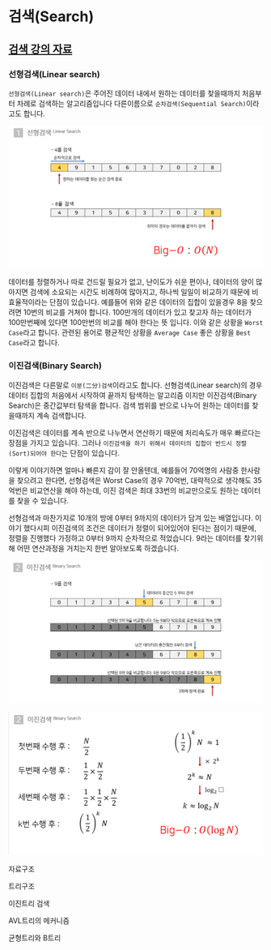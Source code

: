 # **검색(Search)**

## [검색 강의 자료](./lec_Search.pdf)

### **선형검색(Linear search)**

`선형검색(Linear search)`은 주어진 데이터 내에서 원하는 데이터를 찾을때까지 처음부터 차례로 검색하는 알고리즘입니다 다른이름으로 `순차검색(Sequential Search)`이라고도 합니다.

![](./../image/lec002/image001.png)

데이터를 정렬하거나 따로 건드릴 필요가 없고, 난이도가 쉬운 편이나, 데이터의 양이 많아지면 검색에 소요되는 시간도 비례하여 많아지고, 하나씩 일일이 비교하기 때문에 비효율적이라는 단점이 있습니다. 예를들어 위와 같은 데이터의 집합이 있을경우 8을 찾으려면 10번의 비교를 거쳐야 합니다. 100만개의 데이터가 있고 찾고자 하는 데이터가 100만번째에 있다면 100만번의 비교를 해야 한다는 뜻 입니다. 이와 같은 상황을 `Worst Case`라고 합니다. 관련된 용어로 평균적인 상황을 `Average Case` 좋은 상황을 `Best Case`라고 합니다.


### **이진검색(Binary Search)**

이진검색은 다른말로 `이분(二分)검색`이라고도 합니다. 선형검색(Linear search)의 경우 데이터 집합의 처음에서 시작하여 끝까지 탐색하는 알고리즘 이지만 이진검색(Binary Search)은 중간값부터 탐색을 합니다. 검색 범위를 반으로 나누어 원하는 데이터를 찾을때까지 계속 검색합니다.

이진검색은 데이터를 계속 반으로 나누면서 연산하기 때문에 처리속도가 매우 빠르다는 장점을 가지고 있습니다. 그러나 `이진검색을 하기 위해서 데이터의 집합이 반드시 정렬(Sort)되어야 한다`는 단점이 있습니다. 

이렇게 이야기하면 얼마나 빠른지 감이 잘 안올텐데, 예를들어 70억명의 사람중 한사람을 찾으려고 한다면, 선형검색은 Worst Case의 경우 70억번, 대략적으로 생각해도 35억번은 비교연산을 해야 하는데, 이진 검색은 최대 33번의 비교만으로도 원하는 데이터를 찾을 수 있습니다.


선형검색과 마찬가지로 10개의 방에 0부터 9까지의 데이터가 담겨 있는 배열입니다. 이야기 했다시피 이진검색의 조건은 데이터가 정렬이 되어있어야 된다는 점이기 때문에, 정렬을 진행했다 가정하고 0부터 9까지 순차적으로 적었습니다. 9라는 데이터를 찾기위해 어떤 연산과정을 거치는지 한번 알아보도록 하겠습니다.

![](./../image/lec002/image002.png)

![](./../image/lec002/image003.png)


자료구조

트리구조

이진트리 검색

AVL트리의 메커니즘

균형트리와 B트리